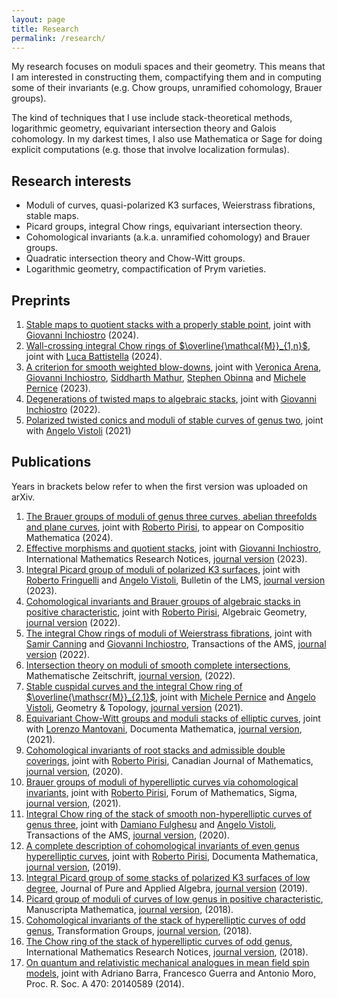 ```yaml
---
layout: page
title: Research
permalink: /research/
---
```



<script>
MathJax = {
  tex: {
    inlineMath: [['$', '$'], ['\\(', '\\)']]
  },
  svg: {
    fontCache: 'global'
  }
};
</script>
<script type="text/javascript" id="MathJax-script" async
  src="https://cdn.jsdelivr.net/npm/mathjax@3/es5/tex-svg.js">
</script>

<script type="text/javascript" id="MathJax-script" async
  src="https://cdn.jsdelivr.net/npm/mathjax@3/es5/tex-svg.js">
</script>
 

My research focuses on moduli spaces and their geometry. This means that I am interested in constructing them, compactifying them and in computing some of their invariants (e.g. Chow groups, unramified cohomology, Brauer groups).

The kind of techniques that I use include stack-theoretical methods, logarithmic geometry, equivariant intersection theory and Galois cohomology. In my darkest times, I also use Mathematica or Sage for doing explicit computations (e.g. those that involve localization formulas).

## Research interests

- Moduli of curves, quasi-polarized K3 surfaces, Weierstrass fibrations, stable maps.
- Picard groups, integral Chow rings, equivariant intersection theory.
- Cohomological invariants (a.k.a. unramified cohomology) and Brauer groups.
- Quadratic intersection theory and Chow-Witt groups.
- Logarithmic geometry, compactification of Prym varieties.

## Preprints
1. [Stable maps to quotient stacks with a properly stable point](https://arxiv.org/abs/2411.16141), joint with [Giovanni Inchiostro](https://sites.math.washington.edu/~ginchios/) (2024).
1. [Wall-crossing integral Chow rings of $\overline{\mathcal{M}}_{1,n}$](https://arxiv.org/abs/2402.14644), joint with [Luca Battistella](https://sites.google.com/view/luca-battistella/home) (2024).
1. [A criterion for smooth weighted blow-downs](https://arxiv.org/abs/2310.15076), joint with [Veronica Arena](https://sites.google.com/view/veronica-arena/home), [Giovanni Inchiostro](https://sites.math.washington.edu/~ginchios/), [Siddharth Mathur](https://sites.google.com/view/sidmathur/home), [Stephen Obinna](https://www.brown.edu/academics/math/graduate-students) and [Michele Pernice](https://michelepernice.github.io/home.html) (2023).
1. [Degenerations of twisted maps to algebraic stacks](https://arxiv.org/abs/2210.03806), joint with [Giovanni Inchiostro](https://sites.math.washington.edu/~ginchios/) (2022).
4. [Polarized twisted conics and moduli of stable curves of genus two](https://arxiv.org/abs/2103.13204), joint with [Angelo Vistoli](http://homepage.sns.it/vistoli/) (2021)


## Publications
Years in brackets below refer to when the first version was uploaded on arXiv.

1. [The Brauer groups of moduli of genus three curves, abelian threefolds and plane curves](https://arxiv.org/abs/2402.06620), joint with [Roberto Pirisi](https://sites.google.com/view/rpirisi/home), to appear on Compositio Mathematica (2024).
1. [Effective morphisms and quotient stacks](https://arxiv.org/abs/2303.10751), joint with [Giovanni Inchiostro](https://sites.math.washington.edu/~ginchios/), International Mathematics Research Notices, [journal version](https://doi.org/10.1093/imrn/rnae010) (2023).
1. [Integral Picard group of moduli of polarized K3 surfaces](https://arxiv.org/abs/2305.07574), joint with [Roberto Fringuelli](https://sites.google.com/view/roberto-fringuelli/home-page) and [Angelo Vistoli](http://homepage.sns.it/vistoli/), Bulletin of the LMS, [journal version](https://doi.org/10.1112/blms.12968) (2023).
1. [Cohomological invariants and Brauer groups of algebraic stacks in positive characteristic](https://arxiv.org/abs/2207.08792), joint with [Roberto Pirisi](https://sites.google.com/view/rpirisi/home), Algebraic Geometry, [journal version](https://algebraicgeometry.nl/issues/69) (2022).
1. [The integral Chow rings of moduli of Weierstrass fibrations](https://arxiv.org/abs/2204.05524), joint with [Samir Canning](https://people.math.ethz.ch/~scanning/) and [Giovanni Inchiostro](https://sites.math.washington.edu/~ginchios/), Transactions of the AMS, [journal version](https://doi.org/10.1090/tran/9084) (2022).
1. [Intersection theory on moduli of smooth complete intersections](https://arxiv.org/abs/2201.06024), Mathematische Zeitschrift, [journal version](https://doi.org/10.1007/s00209-023-03299-2), (2022).
1. [Stable cuspidal curves and the integral Chow ring of $\overline{\mathscr{M}}_{2,1}$](https://arxiv.org/abs/2108.03680), joint with [Michele Pernice](https://michelepernice.github.io/home.html) and [Angelo Vistoli](http://homepage.sns.it/vistoli/), Geometry & Topology, [journal version](https://msp.org/gt/2024/28-6/gt-v28-n6-p07-s.pdf) (2021).
1. [Equivariant Chow-Witt groups and moduli stacks of elliptic curves](https://arxiv.org/abs/2107.02305), joint with [Lorenzo Mantovani](http://user.math.uzh.ch/mantovani/index.html), Documenta Mathematica, [journal version](https://doi.org/10.4171/DM/911), (2021).
7. [Cohomological invariants of root stacks and admissible double coverings](https://arxiv.org/abs/2009.07671), joint with [Roberto Pirisi](https://sites.google.com/view/rpirisi/home), Canadian Journal of Mathematics, [journal version](https://doi.org/10.4153/S0008414X21000602), (2020).
8. [Brauer groups of moduli of hyperelliptic curves via cohomological invariants](https://arxiv.org/abs/2002.11065), joint with [Roberto Pirisi](https://sites.google.com/view/rpirisi/home), Forum of Mathematics, Sigma, [journal version](https://doi.org/10.1017/fms.2021.55), (2021).
9. [Integral Chow ring of the stack of smooth non-hyperelliptic curves of genus three](https://arxiv.org/abs/2004.00052), joint with [Damiano Fulghesu](http://web.mnstate.edu/fulghesu/index.html) and [Angelo Vistoli](http://homepage.sns.it/vistoli/), Transactions of the AMS, [journal version](https://doi.org/10.1090/tran/8354), (2020).
10. [A complete description of cohomological invariants of even genus hyperelliptic curves](https://arxiv.org/abs/1911.04005), joint with [Roberto Pirisi](https://sites.google.com/view/rpirisi/home), Documenta Mathematica, [journal version](https://doi.org/10.25537/dm.2021v26.199-230), (2019).
11. [Integral Picard group of some stacks of polarized K3 surfaces of low degree](https://arxiv.org/abs/1910.08758), Journal of Pure and Applied Algebra, [journal version](https://doi.org/10.1016/j.jpaa.2025.107926) (2019).
12. [Picard group of moduli of curves of low genus in positive characteristic](https://arxiv.org/abs/1812.01913), Manuscripta Mathematica, [journal version](https://doi.org/10.1007/s00229-020-01212-3), (2018).
13. [Cohomological invariants of the stack of hyperelliptic curves of odd genus](https://arxiv.org/abs/1804.02216), Transformation Groups, [journal version](https://doi.org/10.1007/s00031-020-09598-w), (2018).
14. [The Chow ring of the stack of hyperelliptic curves of odd genus](https://arxiv.org/abs/1802.04519), International Mathematics Research Notices, [journal version](https://doi.org/10.1093/imrn/rnz101), (2018).
15. [On quantum and relativistic mechanical analogues in mean field spin models](https://arxiv.org/abs/1407.5009), joint with Adriano Barra, Francesco Guerra and Antonio Moro, Proc. R. Soc. A 470: 20140589 (2014).
